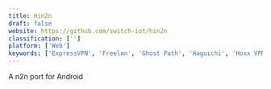```yaml
---
title: Hin2n
draft: false 
website: https://github.com/switch-iot/hin2n
classification: ['']
platform: ['Web']
keywords: ['ExpressVPN', 'Freelan', 'Ghost Path', 'Haguichi', 'Hoxx VPN Proxy', 'LogMeIn Hamachi', 'NeoRouter', 'NordVPN', 'OpenVPN', 'P2PVPN', 'Psiphon', 'Radmin VPN', 'Restream', 'SoftEther VPN', 'Splitstream', 'VyprVPN', 'ZeroTier', 'ibVPN']
---
```

A n2n port for Android